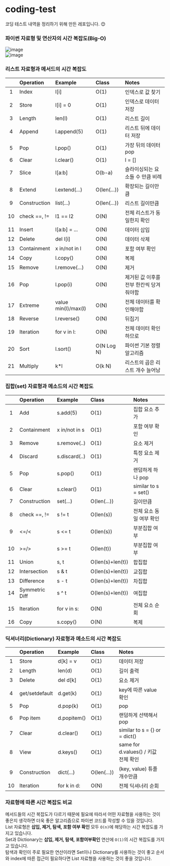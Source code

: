 ﻿# coding-test
코딩 테스트 내역을 정리하기 위해 만든 레포입니다. 😊  

### 파이썬 자료형 및 연산자의 시간 복잡도(Big-O)  
![image](https://user-images.githubusercontent.com/71251120/184471609-aeb62965-7157-4d13-bdc2-284517285920.png)  
![image](https://user-images.githubusercontent.com/71251120/184472847-7de5017d-dd70-4577-bee5-2304ac17c555.png)

### 리스트 자료형과 메서드의 시간 복잡도
||Operation|Example|Class|Notes|
|:---:|:---|:---|:---|:---|
|1 | Index        | l[i]                | O(1)        | 인덱스로 값 찾기 |
|2 | Store        | l[i] = 0            | O(1)        | 인덱스로 데이터 저장 |
|3 | Length       | len(l)              | O(1)        | 리스트 길이 |
|4 | Append       | l.append(5)         | O(1)        | 리스트 뒤에 데이터 저장 |
|5 | Pop          | l.pop()	            | O(1)        | 가장 뒤의 데이터 pop |
|6 | Clear        | l.clear()           | O(1)        | l = [] |
|7 | Slice        | l[a:b]	            | O(b-a)      | 슬라이싱되는 요소들 수 만큼 비례 |
|8 | Extend       | l.extend(...)     	| O(len(...)) |	확장되는 길이만큼 |
|9 | Construction | list(...)	          | O(len(...)) |	리스트 길이만큼 |
|10| check ==, != |l1 == l2	            | O(N)        | 전체 리스트가 동일한지 확인 |
|11| Insert       | l[a:b] = ...	      | O(N)        | 데이터 삽입 |
|12| Delete       | del l[i]            | O(N)        | 데이터 삭제 |
|13| Containment  | x in/not in l       | O(N)        | 포함 여부 확인 |
|14| Copy         | l.copy()            | O(N)        | 복제 |
|15| Remove       | l.remove(...)       | O(N)        | 제거 |
|16| Pop          | l.pop(i)            | O(N)        | 제거된 값 이후를 전부 한칸씩 당겨줘야함 |
|17| Extreme      | value	min(l)/max(l) | O(N)        | 전체 데이터를 확인해야함 |
|18| Reverse      | l.reverse()         | O(N)        | 뒤집기 |
|19| Iteration    | for v in l:         | O(N)        | 전체 데이터 확인하므로 |
|20| Sort         | l.sort()            | O(N Log N)  | 파이썬 기본 정렬 알고리즘 |
|21| Multiply     | k*l	                | O(k N)      | 리스트의 곱은 리스트 개수 늘어남 |

### 집합(set) 자료형과 메소드의 시간 복잡도
||Operation|Example|Class|Notes|
|:---:|:---|:---|:---|:---|
|1 | Add            | s.add(5)      | O(1)             | 집합 요소 추가 |
|2 | Containment    | x in/not in s | O(1)             | 포함 여부 확인 |
|3 | Remove         | s.remove(..)	| O(1)             | 요소 제거 |
|4 | Discard        | s.discard(..) | O(1)             | 특정 요소 제거 |
|5 | Pop            | s.pop()	      | O(1)             | 랜덤하게 하나 pop |
|6 | Clear          | s.clear()     | O(1)             | similar to s = set() |
|7 | Construction   | set(...)  	  | O(len(...))      | 길이만큼 |
|8 | check ==, !=   | s != t       	| O(len(s))        | 전체 요소 동일 여부 확인 |
|9 | <=/<           | s <= t	      | O(len(s))        | 부분집합 여부 |
|10| >=/>           | s >= t	      | O(len(t))        | 부분집합 여부 |
|11| Union          | s, t	        | O(len(s)+len(t)) | 합집합 |
|12| Intersection   | s & t         | O(len(s)+len(t)) | 교집합 |
|13| Difference     | s - t         | O(len(s)+len(t)) | 차집합 |
|14| Symmetric Diff | s ^ t         | O(len(s)+len(t)) | 여집합 |
|15| Iteration      | for v in s:   | O(N)             | 전체 요소 순회 |
|16| Copy           | s.copy()      | O(N)             | 복제 |

### 딕셔너리(Dictionary) 자료형과 메소드의 시간 복잡도
||Operation|Example|Class|Notes|
|:---:|:---|:---|:---|:---|
|1 | Store          | d[k] = v    | O(1)             | 데이터 저장 |
|2 | Length         | len(d)      | O(1)             | 길이 출력 |
|3 | Delete         | del d[k]	  | O(1)             | 요소 제거 |
|4 | get/setdefault | d.get(k)    | O(1)             | key에 따른 value 확인 |
|5 | Pop            | d.pop(k)	  | O(1)             | pop |
|6 | Pop item       | d.popitem() | O(1)             | 랜덤하게 선택해서 pop |
|7 | Clear          | d.clear()	  | O(1)             | similar to s = {} or = dict() |
|8 | View           | d.keys()    | O(1)             | same for d.values() / 키값 전체 확인 |
|9 | Construction   | dict(...)   | O(len(...))      | (key, value) 튜플 개수만큼 |
|10| Iteration      | for k in d:	| O(N)             | 전체 딕셔너리 순회 |


### 자료형에 따른 시간 복잡도 비교  
메서드들의 시간 복잡도가 다르기 때문에 필요에 따라서 어떤 자료형을 사용하는 것이 좋은지 생각하면 더욱 좋은 알고리즘으로 파이썬 코드를 작성할 수 있을 것입니다.  
List 자료형은 **삽입, 제거, 탐색, 포함 여부 확인** 모두 `O(n)`에 해당하는 시간 복잡도를 가지고 있습니다.  
Set과 Dictionary는 **삽입, 제거, 탐색, 포함여부확인** 연산에 `O(1)`의 시간 복잡도를 가지고 있습니다.  
탐색과 확인이 주로 필요한 연산이라면 Set이나 Dictionary를 사용하는 것이 좋고 순서와 index에 따른 접근이 필요하다면 List 자료형을 사용하는 것이 좋을 것입니다.

